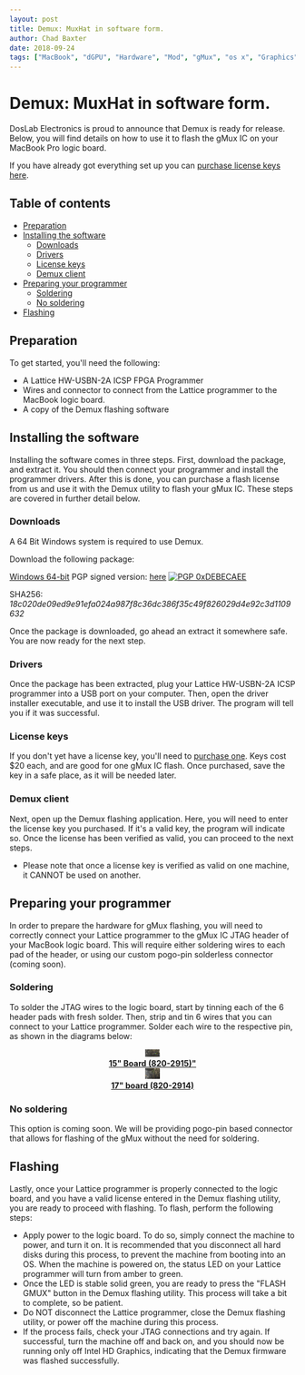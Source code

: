 ```yaml
---
layout: post
title: Demux: MuxHat in software form.
author: Chad Baxter
date: 2018-09-24
tags: ["MacBook", "dGPU", "Hardware", "Mod", "gMux", "os x", "Graphics"]
---
```


# Demux: MuxHat in software form.

DosLab Electronics is proud to announce that Demux is ready for release. Below, you will find details on how to use it to flash the gMux IC on your MacBook Pro logic board.

If you have already got everything set up you can [purchase license keys here](https://selly.gg/p/d97a35a0).

## Table of contents

- [Preparation](#prep)
- [Installing the software](#software)
  - [Downloads](#download)
  - [Drivers](#drivers)
  - [License keys](#licensing)
  - [Demux client](#client)
- [Preparing your programmer](#programmer)
  - [Soldering](#solder)
  - [No soldering](#nsolder)
- [Flashing](#flashing)

## Preparation<a name="prep"></a>

To get started, you'll need the following:

- A Lattice HW-USBN-2A ICSP FPGA Programmer
- Wires and connector to connect from the Lattice programmer to the MacBook logic board.
- A copy of the Demux flashing software

## Installing the software<a name="software"></a>

Installing the software comes in three steps. First, download the package, and extract it. You should then connect your programmer and install the programmer drivers. After this is done, you can purchase a flash license from us and use it with the Demux utility to flash your gMux IC. These steps are covered in further detail below.

### Downloads<a name="download"></a>

A 64 Bit Windows system is required to use Demux.

Download the following package:

[Windows 64-bit](https://cpcde.page.link/Aj4R) PGP signed version: [here](https://cpcde.page.link/nwxF) [![PGP 0xDEBECAEE](https://peegeepee.com/badge/orange/DEBECAEE.svg)](https://peegeepee.com/DEBECAEE)

SHA256: *18c020de09ed9e91efa024a987f8c36dc386f35c49f826029d4e92c3d1109632*

Once the package is downloaded, go ahead an extract it somewhere safe. You are now ready for the next step.

### Drivers<a name="drivers"></a>

Once the package has been extracted, plug your Lattice HW-USBN-2A ICSP programmer into a USB port on your computer. Then, open the driver installer executable, and use it to install the USB driver. The program will tell you if it was successful.

### License keys<a name="licensing"></a>

If you don't yet have a license key, you'll need to [purchase one](https://selly.gg/p/d97a35a0). Keys cost $20 each, and are good for one gMux IC flash. Once purchased, save the key in a safe place, as it will be needed later.

### Demux client<a name="client"></a>

Next, open up the Demux flashing application. Here, you will need to enter the license key you purchased. If it's a valid key, the program will indicate so. Once the license has been verified as valid, you can proceed to the next steps.

- Please note that once a license key is verified as valid on one machine, it CANNOT be used on another.

## Preparing your programmer<a name="programmer"></a>

In order to prepare the hardware for gMux flashing, you will need to correctly connect your Lattice programmer to the gMux IC JTAG header of your MacBook logic board. This will require either soldering wires to each pad of the header, or using our custom pogo-pin solderless connector (coming soon).

### Soldering<a name="solder"></a>

To solder the JTAG wires to the logic board, start by tinning each of the 6 header pads with fresh solder. Then, strip and tin 6 wires that you can connect to your Lattice programmer. Solder each wire to the respective pin, as shown in the diagrams below:

<div style="display: block; margin-left: auto; margin-right: auto; text-align: center;">
<a href="assets/img/15in-min.png"><img src="assets/img/15in-min.png" height="5%" width="5%">
<br>
<strong>15" Board (820-2915)"</strong></a>
</div>

<div style="display: block; margin-left: auto; margin-right: auto; text-align: center;">
<a href="assets/img/17in-min.png"><img src="assets/img/17in-min.png" height="5%" width="5%">
<br>
<strong>17" board (820-2914)</strong></a>
</div>

### No soldering<a name="nsolder"></a>

This option is coming soon. We will be providing pogo-pin based connector that allows for flashing of the gMux without the need for soldering.

## Flashing<a name="flashing"></a>

Lastly, once your Lattice programmer is properly connected to the logic board, and you have a valid license entered in the Demux flashing utility, you are ready to proceed with flashing. To flash, perform the following steps:
- Apply power to the logic board. To do so, simply connect the machine to power, and turn it on. It is recommended that you disconnect all hard disks during this process, to prevent the machine from booting into an OS. When the machine is powered on, the status LED on your Lattice programmer will turn from amber to green.
- Once the LED is stable solid green, you are ready to press the "FLASH GMUX" button in the Demux flashing utility. This process will take a bit to complete, so be patient.
- Do NOT disconnect the Lattice programmer, close the Demux flashing utility, or power off the machine during this process.
- If the process fails, check your JTAG connections and try again. If successful, turn the machine off and back on, and you should now be running only off Intel HD Graphics, indicating that the Demux firmware was flashed successfully.
